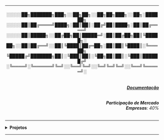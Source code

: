 ----

<div align="Center"> 
<h4>  
░░░░░██╗███████╗███╗░░██╗██╗░░██╗██╗███╗░░██╗░██████╗
░░░░░██║██╔════╝████╗░██║██║░██╔╝██║████╗░██║██╔════╝
░░░░░██║█████╗░░██╔██╗██║█████═╝░██║██╔██╗██║╚█████╗░
██╗░░██║██╔══╝░░██║╚████║██╔═██╗░██║██║╚████║░╚═══██╗
╚█████╔╝███████╗██║░╚███║██║░╚██╗██║██║░╚███║██████╔╝
░╚════╝░╚══════╝╚═╝░░╚══╝╚═╝░░╚═╝╚═╝╚═╝░░╚══╝╚═════╝░
</h4>  
</div>

<div align="Right">
<h6>
<br><strong><a href="https://www.jenkins.io/doc/">Documentação</a></strong>
</h6>  
</div>

<div align="Right">
<h6>
<strong>Participação de Mercado</strong>
<br><strong>Empresas</strong>: 40%
</h6>  
</div>


</h6>  
</div>

----

<details>
  <summary><b> Projetos </b></summary>
<div align="Center"> 
<br>

  
|  ID  | Título                    | Descrição                                                                        | 
| ---- | ------------------------- | ---------------------------------------------------------------------------------| 
|      |                           |                                                                                  |

</div> 
</details>

----
